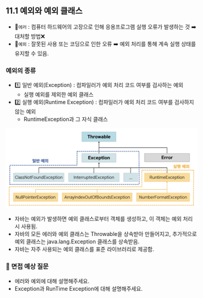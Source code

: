## 11.1 예외와 예외 클래스
- 💠`에러` : 컴퓨터 하드웨어의 고장으로 인해 응용프로그램 실행 오류가 발생하는 것 ➡️ 대처할 방법❌
- 💠`예외` : 잘못된 사용 또는 코딩으로 인한 오류 ➡️ 예외 처리를 통해 계속 실행 상태를 유지할 수 있음.

### 예외의 종류
- 1️⃣ 일반 예외(Exception) : 컴파일러가 예외 처리 코드 여부를 검사하는 예외
  - 실행 예외를 제외한 예외 클래스
- 2️⃣ 실행 예외(Runtime Exception) : 컴파일러가 예외 처리 코드 여부를 검사하지 않는 예외
  - RuntimeException과 그 자식 클래스

![img.png](img/예외.png)
- 자바는 예외가 발생하면 예외 클래스로부터 객체를 생성하고, 이 객체는 예외 처리 시 사용됨.
- 자바의 모든 에러와 예외 클래스는 Throwable을 상속받아 만들어지고, 추가적으로 예외 클래스는 java.lang.Exception 클래스를 상속받음.
- 자바는 자주 사용되는 예외 클래스를 표준 라이브러리로 제공함.

### 🙋 면접 예상 질문
- 에러와 예외에 대해 설명해주세요.
- Exception과 RunTime Exception에 대해 설명해주세요.